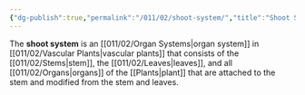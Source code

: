 ```yaml
---
{"dg-publish":true,"permalink":"/011/02/shoot-system/","title":"Shoot System","tags":["BIOL412"],"noteIcon":"fallback","created":"2024-09-26T13:45:04.128-07:00","updated":"2024-09-26T15:25:17.042-07:00"}
---
```


The **shoot system** is an [[011/02/Organ Systems\|organ system]] in [[011/02/Vascular Plants\|vascular plants]] that consists of the [[011/02/Stems\|stem]], the [[011/02/Leaves\|leaves]], and all [[011/02/Organs\|organs]] of the [[Plants\|plant]] that are attached to the stem and modified from the stem and leaves.